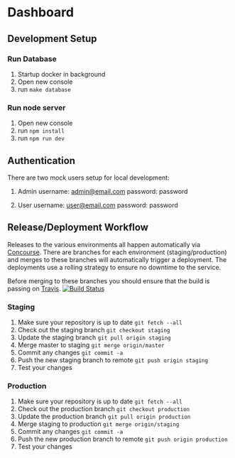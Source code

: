 # Dashboard

## Development Setup

### Run Database
1. Startup docker in background
2. Open new console
3. run `make database`

### Run node server
1. Open new console
2. run `npm install`
3. run `npm run dev`

## Authentication

There are two mock users setup for local development:
1. Admin
username: admin@email.com
password: password

2. User
username: user@email.com
password: password

## Release/Deployment Workflow

Releases to the various environments all happen automatically via [Concourse](https://cd.gds-reliability.engineering/teams/cabinet-office-transition/pipelines/co-eu-transition-dashboard).  There are branches for each environment (staging/production) and merges to these branches will automatically trigger a deployment.  The deployments use a rolling strategy to ensure no downtime to the service.

Before merging to these branches you should ensure that the build is passing on [Travis](https://travis-ci.org/github/alphagov/co-eu-transition-dashboard/).
[![Build Status](https://travis-ci.org/alphagov/co-eu-transition-dashboard.svg?branch=master)](https://travis-ci.org/alphagov/co-eu-transition-dashboard)

### Staging
1. Make sure your repository is up to date `git fetch --all`
2. Check out the staging branch `git checkout staging`
3. Update the staging branch `git pull origin staging`
4. Merge master to staging `git merge origin/master`
5. Commit any changes `git commit -a`
6. Push the new staging branch to remote `git push origin staging`
7. Test your changes

### Production
1. Make sure your repository is up to date `git fetch --all`
2. Check out the production branch `git checkout production`
3. Update the production branch `git pull origin production`
4. Merge staging to production `git merge origin/staging`
5. Commit any changes `git commit -a`
6. Push the new production branch to remote `git push origin production`
7. Test your changes
